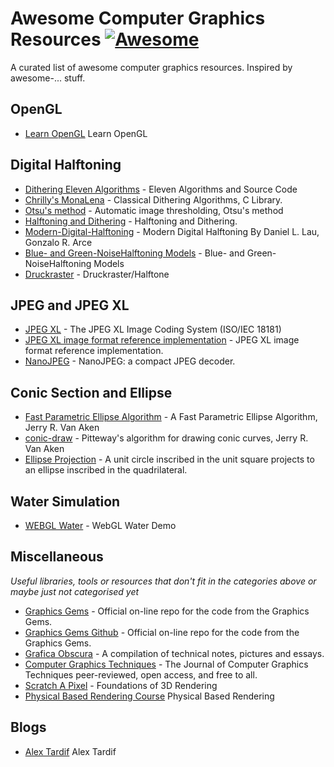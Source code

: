 # Awesome Computer Graphics Resources [![Awesome](https://awesome.re/badge.svg)](https://awesome.re)

A curated list of awesome computer graphics resources. Inspired by awesome-... stuff.

## OpenGL
 * [Learn OpenGL](https://learnopengl.com/) Learn OpenGL

## Digital Halftoning
* [Dithering Eleven Algorithms](https://tannerhelland.com/2012/12/28/dithering-eleven-algorithms-source-code.html) - Eleven Algorithms and Source Code
* [Chrilly's MonaLena](https://github.com/DonChr/MonaLena) - Classical Dithering Algorithms, C Library.
* [Otsu's method](https://en.wikipedia.org/wiki/Otsu%27s_method) - Automatic image thresholding, Otsu's method
* [Halftoning and Dithering](https://photo.stackexchange.com/questions/5779/what-is-the-difference-between-halftoning-and-dithering) - Halftoning and Dithering.
* [Modern-Digital-Halftoning](https://www.routledge.com/Modern-Digital-Halftoning/Lau-Arce/p/book/9781420047530) - Modern Digital Halftoning By Daniel L. Lau, Gonzalo R. Arce
* [Blue- and Green-NoiseHalftoning Models](https://www.researchgate.net/publication/3321489_Blue_and_green_noise_halftoning_models) - Blue- and Green-NoiseHalftoning Models
* [Druckraster](https://de.wikipedia.org/wiki/Druckraster) - Druckraster/Halftone

## JPEG and JPEG XL

* [JPEG XL](https://jpeg.org/jpegxl/) - The JPEG XL Image Coding System (ISO/IEC 18181) 
* [JPEG XL image format reference implementation](https://gitlab.com/wg1/jpeg-xl) - JPEG XL image format reference implementation.
* [NanoJPEG](https://keyj.emphy.de/nanojpeg/) - NanoJPEG: a compact JPEG decoder.

## Conic Section and Ellipse

* [Fast Parametric Ellipse Algorithm](https://arxiv.org/abs/2009.03434) - A Fast Parametric Ellipse Algorithm, Jerry R. Van Aken
* [conic-draw](https://github.com/jvanaken1/conic-draw) - Pitteway's algorithm for drawing conic curves, Jerry R. Van Aken
* [Ellipse Projection](http://https://static.laszlokorte.de/quad/) - A unit circle inscribed in the unit square projects to an ellipse inscribed in the quadrilateral.

## Water Simulation

* [WEBGL Water](http://madebyevan.com/webgl-water/) - WebGL Water Demo

## Miscellaneous
*Useful libraries, tools or resources that don't fit in the categories above or maybe just not categorised yet*

* [Graphics Gems](http://www.realtimerendering.com/resources/GraphicsGems/) - Official on-line repo for the code from the Graphics Gems.
* [Graphics Gems Github](https://github.com/erich666/GraphicsGems) - Official on-line repo for the code from the Graphics Gems.
* [Grafica Obscura](http://graficaobscura.com/) - A compilation of technical notes, pictures and essays.
* [Computer Graphics Techniques](http://jcgt.org/) - The Journal of Computer Graphics Techniques peer-reviewed, open access, and free to all.
* [Scratch A Pixel](https://www.scratchapixel.com/) - Foundations of 3D Rendering
* [Physical Based Rendering Course](https://blog.selfshadow.com/publications/) Physical Based Rendering

## Blogs

* [Alex Tardif](http://alextardif.com/LearningGraphics.html) Alex Tardif
